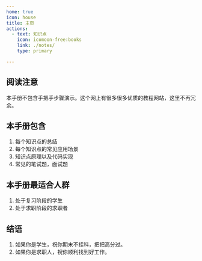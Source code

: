 ```yaml
---
home: true
icon: house
title: 主页
actions:
  - text: 知识点
    icon: icomoon-free:books
    link: ./notes/
    type: primary

---
```

## 阅读注意
本手册不包含手把手步骤演示。这个网上有很多很多优质的教程网站，这里不再冗余。

## 本手册包含
1. 每个知识点的总结
2. 每个知识点的常见应用场景
3. 知识点原理以及代码实现
4. 常见的笔试题，面试题

## 本手册最适合人群
1. 处于复习阶段的学生
2. 处于求职阶段的求职者
## 结语
1. 如果你是学生，祝你期末不挂科，把把高分过。
2. 如果你是求职人，祝你顺利找到好工作。